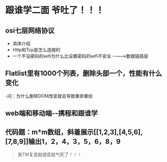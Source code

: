 # 跟谁学二面 爷吐了！！！
## osi七层网络协议   
- 具体介绍  
- Http和Tcp是怎么连接的   
- 一个不设密码的wifi为什么比设置密码的wifi不安全 ---->数据链路层   
## Flatlist里有1000个列表，删除头部一个，性能有什么变化  
-问：为什么删除DOM改变就会导致重排重绘   
## web端和移动端--携程和跟谁学    
## 代码题：m*m数组，斜着展示[[1,2,3],[4,5,6],[7,8,9]]输出1，2，4，3，5，6，8，9
> 我TM复盘敲键盘就气死了！！！   